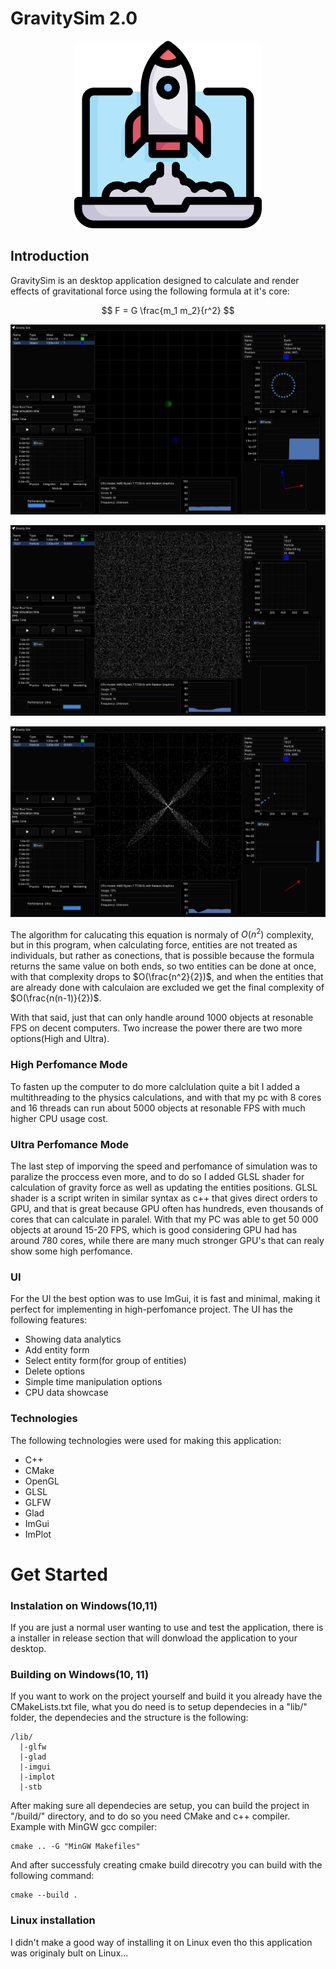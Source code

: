# GravitySim 2.0

<p align="center">
  <img src="img%20showcase/icon.png" width="300" height="300">
</p>

## Introduction

GravitySim is an desktop application designed to calculate and render effects of gravitational force using the following formula at it's core:

$$
F = G \frac{m_1 m_2}{r^2}
$$

<p align="center">
  <img src="img%20showcase/example_one.png" ">
</p>
<p align="center">
  <img src="img%20showcase/example_two.png" >
</p>
<p align="center">
  <img src="img%20showcase/example_three.png">
</p>

The algorithm for calucating this equation is normaly of $O(n^2)$ complexity, but in this program, when calculating force, entities are not treated as individuals, but rather as conections, that is possible because the formula returns the same value on both ends, so two entities can be done at once, with that complexity drops to $O(\frac{n^2}{2})$, and when the entities that are already done with calculaion are excluded we get the final complexity of $O(\frac{n(n-1)}{2})$.

With that said, just that can only handle around 1000 objects at resonable FPS on decent computers. Two increase the power there are two more options(High and Ultra).

### High Perfomance Mode

To fasten up the computer to do more calclulation quite a bit I added a multithreading to the physics calculations, and with that my pc with 8 cores and 16 threads can run about 5000 objects at resonable FPS with much higher CPU usage cost.

### Ultra Perfomance Mode

The last step of imporving the speed and perfomance of simulation was to paralize the proccess even more, and to do so I added GLSL shader for calculation of gravity force as well as updating the entities positions. GLSL shader is a script writen in similar syntax as c++ that gives direct orders to GPU, and that is great because GPU often has hundreds, even thousands of cores that can calculate in paralel. With that my PC was able to get 50 000 objects at around 15-20 FPS, which is good considering GPU had has around 780 cores, while there are many much stronger GPU's that can realy show some high perfomance. 

### UI

For the UI the best option was to use ImGui, it is fast and minimal, making it perfect for implementing in high-perfomance project. The UI has the following features:
- Showing data analytics
- Add entity form
- Select entity form(for group of entities)
- Delete options
- Simple time manipulation options
- CPU data showcase

### Technologies
The following technologies were used for making this application:
- C++
- CMake
- OpenGL
- GLSL
- GLFW
- Glad
- ImGui
- ImPlot

# Get Started

### Instalation on Windows(10,11) 
If you are just a normal user wanting to use and test the application, there is a installer in release section that will donwload the application to your desktop.

### Building on Windows(10, 11)
If you want to work on the project yourself and build it you already have the CMakeLists.txt file, what you do need is to setup dependecies in a "lib/" folder, the dependecies and the structure is the following:
```
/lib/
  |-glfw
  |-glad
  |-imgui
  |-implot
  |-stb
```
After making sure all dependecies are setup, you can build the project in "/build/" directory, and to do so you need CMake and c++ compiler. Example with MinGW gcc compiler:
```
cmake .. -G "MinGW Makefiles"
```
And after successfuly creating cmake build direcotry you can build with the following command:
```
cmake --build .
```
### Linux installation
I didn't make a good way of installing it on Linux even tho this application was originaly bult on Linux...





